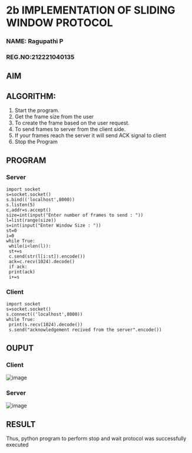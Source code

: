 # 2b IMPLEMENTATION OF SLIDING WINDOW PROTOCOL

### NAME: Ragupathi P
### REG.NO:212221040135

## AIM
## ALGORITHM:
1. Start the program.
2. Get the frame size from the user
3. To create the frame based on the user request.
4. To send frames to server from the client side.
5. If your frames reach the server it will send ACK signal to client
6. Stop the Program
   
## PROGRAM

### Server
```
import socket
s=socket.socket()
s.bind(('localhost',8000))
s.listen(5)
c,addr=s.accept()
size=int(input("Enter number of frames to send : "))
l=list(range(size))
s=int(input("Enter Window Size : "))
st=0
i=0
while True:
 while(i<len(l)):
 st+=s
 c.send(str(l[i:st]).encode())
 ack=c.recv(1024).decode()
 if ack:
 print(ack)
 i+=s
```
### Client
```
import socket
s=socket.socket()
s.connect(('localhost',8000))
while True: 
 print(s.recv(1024).decode())
 s.send("acknowledgement recived from the server".encode())
```
## OUPUT
### Client
![image](https://github.com/Ragupathi1/2b_SLIDING_WINDOW_PROTOCOL/assets/143526042/79f37b72-306a-45bf-9a40-060d7fefbd9a)

### Server
![image](https://github.com/Ragupathi1/2b_SLIDING_WINDOW_PROTOCOL/assets/143526042/2bf42858-c66d-4711-a1a0-7472a754588c)


## RESULT
Thus, python program to perform stop and wait protocol was successfully executed
